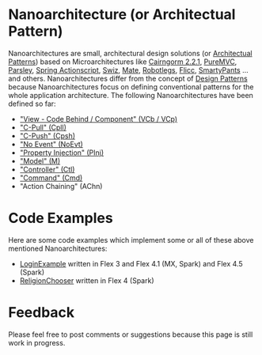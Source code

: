 # Nanoarchitecture (or Architectual Pattern) #

Nanoarchitectures are small, architectural design solutions (or [Architectual Patterns](http://en.wikipedia.org/wiki/Architectural_pattern_(computer_science))) based on
Microarchitectures like [Cairngorm 2.2.1](http://sourceforge.net/adobe/cairngorm), [PureMVC](http://trac.puremvc.org/PureMVC_AS3/), [Parsley](http://www.spicefactory.org/parsley/), [Spring Actionscript](http://www.springactionscript.org/), [Swiz](http://www.swizframework.org/), [Mate](http://mate.asfusion.com/), [Robotlegs](http://www.robotlegs.org/), [Flicc](http://flicc.sourceforge.net/), [SmartyPants](http://code.google.com/p/smartypants-ioc/) ... and others. Nanoarchitectures differ from the concept of [Design Patterns](http://en.wikipedia.org/wiki/Design_pattern_(computer_science)) because Nanoarchitectures focus on defining conventional patterns for the whole application architecture. The following Nanoarchitectures have been defined so far:

  * ["View - Code Behind / Component" (VCb / VCp)](NanoarchitectureVCb.md)
  * ["C-Pull" (Cpll)](NanoarchitectureCpll.md)
  * ["C-Push" (Cpsh)](NanoarchitectureCpsh.md)
  * ["No Event" (NoEvt)](NanoarchitectureNoEvt.md)
  * ["Property Injection" (PInj)](NanoarchitecturePInj.md)
  * ["Model" (M)](NanoarchitectureM.md)
  * ["Controller" (Ctl)](NanoarchitectureCtl.md)
  * ["Command" (Cmd)](NanoarchitectureCmd.md)
  * "Action Chaining" (AChn)

# Code Examples #

Here are some code examples which implement some or all of these above mentioned Nanoarchitectures:

  * [LoginExample](LoginExample.md) written in Flex 3 and Flex 4.1 (MX, Spark) and Flex 4.5 (Spark)
  * [ReligionChooser](ReligionChooser.md) written in Flex 4 (Spark)

# Feedback #

Please feel free to post comments or suggestions because this page is still work in progress.